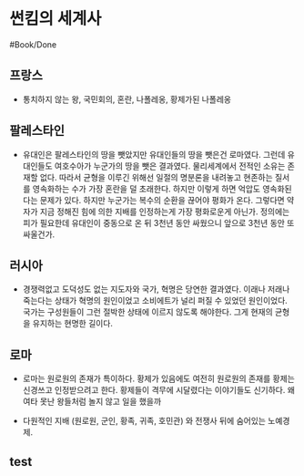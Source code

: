 # 썬킴의 세계사

#Book/Done

## 프랑스

* 통치하지 않는 왕, 국민회의, 혼란, 나폴레옹, 황제가된 나폴레옹

## 팔레스타인

* 유대인은 팔레스타인의 땅을 뺏았지만 유대인들의 땅을 뺏은건 로마였다. 그런데 유대인들도 여호수아가 누군가의 땅을 뺏은 결과였다. 물리세계에서 전적인 소유는 존재할 없다. 따라서 균형을 이루긴 위해선 일절의 명분론을 내려놓고 현존하는 질서를 영속화하는 수가 가장 혼란을 덜 초래한다. 하지만 이렇게 하면 억압도 영속화된다는 문제가 있다. 하지만 누군가는 복수의 순환을 끊어야 평화가 온다. 그렇다면 약자가 지금 정해진 힘에 의한 지배를 인정하는게 가장 평화로운게 아닌가. 정의에는 피가 필요한데 유대인이 중동으로 온 뒤 3천년 동안 싸웠으니 앞으로 3천년 동안 또 싸울건가.

## 러시아

* 경쟁력없고 도덕성도 없는 지도자와 국가, 혁명은 당연한 결과였다. 이래나 저래나 죽는다는 상태가 혁명의 원인이었고 소비에트가 널리 퍼질 수 있었던 원인이었다. 국가는 구성원들이 그런 절박한 상태에 이르지 않도록 해야한다. 그게 현재의 균형을 유지하는 현명한 길이다. 

## 로마

* 로마는 원로원의 존재가 특이하다. 황제가 있음에도 여전히 원로원의 존재를 황제는 신경쓰고 인정받으려고 한다. 황제들이 격무에 시달렸다는 이야기들도 신기하다. 왜 여타 못난 왕들처럼 놀지 않고 일을 했을까

* 다원적인 지배 (원로원, 군인, 황족, 귀족, 호민관) 와 전쟁사 뒤에 숨어있는 노예경제.



## test